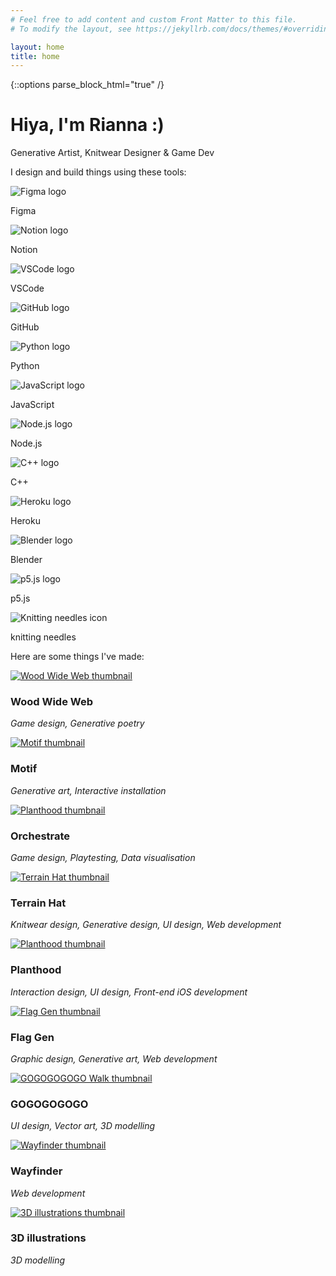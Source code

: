 ```yaml
---
# Feel free to add content and custom Front Matter to this file.
# To modify the layout, see https://jekyllrb.com/docs/themes/#overriding-theme-defaults

layout: home
title: home
---
```

{::options parse_block_html="true" /}

<div class="col-12 offset-sm-0 col-md-8 offset-md-2 col-lg-6 offset-lg-3 vertical-center">

<div id="about" class="mb-5">

# <span class="hiya">Hiya, I'm&nbsp;Rianna&nbsp;:)</span>

Generative&nbsp;Artist, Knitwear&nbsp;Designer &&nbsp;Game&nbsp;Dev

</div>
<div class="pt-3 mb-5">

I design and build things using these tools:

<div id="badges" class="row mt-5">

<div class="col-3 col-sm-2 text-center">

![Figma logo](../assets/images/badges/figmalogo.png)

Figma

</div>
<div class="col-3 col-sm-2 text-center">

![Notion logo](../assets/images/badges/notionlogo.png)

Notion

</div>
<div class="col-3 col-sm-2 text-center">

![VSCode logo](../assets/images/badges/vscodelogo.png)

VSCode

</div>
<div class="col-3 col-sm-2 text-center">

![GitHub logo](../assets/images/badges/githublogo.png)

GitHub

</div>
<div class="col-3 col-sm-2 text-center">

![Python logo](../assets/images/badges/pythonlogo.png)

Python

</div>
<div class="col-3 col-sm-2 text-center">

![JavaScript logo](../assets/images/badges/javascriptlogo.png)

JavaScript

</div>
<div class="col-3 col-sm-2 text-center">

![Node.js logo](../assets/images/badges/nodejslogo.png)

Node.js

</div>
<div class="col-3 col-sm-2 text-center">

![C++ logo](../assets/images/badges/cpluspluslogo.png)

C++

</div>
<div class="col-3 col-sm-2 text-center">

![Heroku logo](../assets/images/badges/herokulogo.png)

Heroku

</div>
<div class="col-3 col-sm-2 text-center">

![Blender logo](../assets/images/badges/blenderlogo.png)

Blender

</div>
<div class="col-3 col-sm-2 text-center">

![p5.js logo](../assets/images/badges/p5jslogo.png)

p5.js

</div>
<div class="col-3 col-sm-2 text-center">

![Knitting needles icon](../assets/images/badges/knittinglogo.png)

knitting needles

</div>

</div>

</div>
<div id="projects" class="mb-5">

Here are some things I've made:

</div>

</div>
<div class="col-12">
<div class="row">

<div class="col-12 col-md-6 col-lg-4 mb-5 www">

[![Wood Wide Web thumbnail](../assets/images/woodwidewebthumbnail.png)](wood-wide-web)

### Wood Wide Web

*Game design, Generative poetry*

</div>
<div class="col-12 col-md-6 col-lg-4 mb-5 motif">

[![Motif thumbnail](../assets/images/motifthumbnail.png)](motif)

### Motif

*Generative art, Interactive installation*

</div>
<div class="col-12 col-md-6 col-lg-4 mb-5 orchestrate">

[![Planthood thumbnail](../assets/images/orchestratethumbnail.gif)](orchestrate)

### Orchestrate

*Game design, Playtesting, Data visualisation*

</div>
<div class="col-12 col-md-6 col-lg-4 mb-5 terrain-hat">

[![Terrain Hat thumbnail](../assets/images/terrainhatthumbnail.png)](about-terrain-hat)

### Terrain Hat

*Knitwear design, Generative design, UI design, Web development*

</div>
<div class="col-12 col-md-6 col-lg-4 mb-5 planthood">

[![Planthood thumbnail](../assets/images/planthoodthumbnail.png)](planthood)

### Planthood

*Interaction design, UI design, Front-end iOS development*

</div>
<div class="col-12 col-md-6 col-lg-4 mb-5 flag-gen">

[![Flag Gen thumbnail](../assets/images/flaggenthumbnail.png)](flag-gen)

### Flag Gen

*Graphic design, Generative art, Web development*

</div>
<div class="col-12 col-md-6 col-lg-4 mb-5 gogogogogo">

[![GOGOGOGOGO Walk thumbnail](../assets/images/gogogogogothumbnail.png)](gogogogogo)

### GOGOGOGOGO

*UI design, Vector art, 3D modelling*

</div>
<div class="col-12 col-md-6 col-lg-4 mb-5 wayfinder">

[![Wayfinder thumbnail](../assets/images/wayfinderthumbnail.png)](about-wayfinder)

### Wayfinder

*Web development*

</div>
<div class="col-12 col-md-6 col-lg-4 mb-5 three-d">

[![3D illustrations thumbnail](../assets/images/3dillustrationsthumbnail.png)](3d-illustrations)

### 3D illustrations

*3D modelling*

</div>

</div>
</div>
